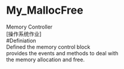 # My_MallocFree
Memory Controller<br>
[操作系统作业]<br>
#Definiation<br>
Defined the memory control block<br>
provides the events and methods to deal with<br>
the memory allocation and free.<br>


